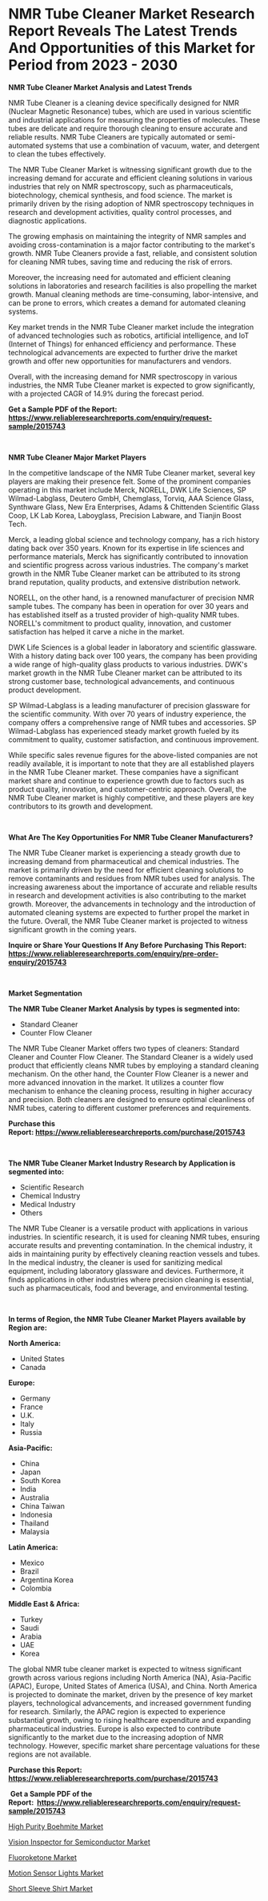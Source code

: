 <p><h1>NMR Tube Cleaner Market Research Report Reveals The Latest Trends And Opportunities of this Market for Period from 2023 - 2030</h1></p><p><strong>NMR Tube Cleaner Market Analysis and Latest Trends</strong></p>
<p><p>NMR Tube Cleaner is a cleaning device specifically designed for NMR (Nuclear Magnetic Resonance) tubes, which are used in various scientific and industrial applications for measuring the properties of molecules. These tubes are delicate and require thorough cleaning to ensure accurate and reliable results. NMR Tube Cleaners are typically automated or semi-automated systems that use a combination of vacuum, water, and detergent to clean the tubes effectively.</p><p>The NMR Tube Cleaner Market is witnessing significant growth due to the increasing demand for accurate and efficient cleaning solutions in various industries that rely on NMR spectroscopy, such as pharmaceuticals, biotechnology, chemical synthesis, and food science. The market is primarily driven by the rising adoption of NMR spectroscopy techniques in research and development activities, quality control processes, and diagnostic applications.</p><p>The growing emphasis on maintaining the integrity of NMR samples and avoiding cross-contamination is a major factor contributing to the market's growth. NMR Tube Cleaners provide a fast, reliable, and consistent solution for cleaning NMR tubes, saving time and reducing the risk of errors.</p><p>Moreover, the increasing need for automated and efficient cleaning solutions in laboratories and research facilities is also propelling the market growth. Manual cleaning methods are time-consuming, labor-intensive, and can be prone to errors, which creates a demand for automated cleaning systems.</p><p>Key market trends in the NMR Tube Cleaner market include the integration of advanced technologies such as robotics, artificial intelligence, and IoT (Internet of Things) for enhanced efficiency and performance. These technological advancements are expected to further drive the market growth and offer new opportunities for manufacturers and vendors.</p><p>Overall, with the increasing demand for NMR spectroscopy in various industries, the NMR Tube Cleaner market is expected to grow significantly, with a projected CAGR of 14.9% during the forecast period.</p></p>
<p><strong>Get a Sample PDF of the Report:&nbsp; <a href="https://www.reliableresearchreports.com/enquiry/request-sample/2015743">https://www.reliableresearchreports.com/enquiry/request-sample/2015743</a></strong></p>
<p>&nbsp;</p>
<p><strong>NMR Tube Cleaner Major Market Players</strong></p>
<p><p>In the competitive landscape of the NMR Tube Cleaner market, several key players are making their presence felt. Some of the prominent companies operating in this market include Merck, NORELL, DWK Life Sciences, SP Wilmad-Labglass, Deutero GmbH, Chemglass, Torviq, AAA Science Glass, Synthware Glass, New Era Enterprises, Adams & Chittenden Scientific Glass Coop, LK Lab Korea, Laboyglass, Precision Labware, and Tianjin Boost Tech.</p><p>Merck, a leading global science and technology company, has a rich history dating back over 350 years. Known for its expertise in life sciences and performance materials, Merck has significantly contributed to innovation and scientific progress across various industries. The company's market growth in the NMR Tube Cleaner market can be attributed to its strong brand reputation, quality products, and extensive distribution network.</p><p>NORELL, on the other hand, is a renowned manufacturer of precision NMR sample tubes. The company has been in operation for over 30 years and has established itself as a trusted provider of high-quality NMR tubes. NORELL's commitment to product quality, innovation, and customer satisfaction has helped it carve a niche in the market.</p><p>DWK Life Sciences is a global leader in laboratory and scientific glassware. With a history dating back over 100 years, the company has been providing a wide range of high-quality glass products to various industries. DWK's market growth in the NMR Tube Cleaner market can be attributed to its strong customer base, technological advancements, and continuous product development.</p><p>SP Wilmad-Labglass is a leading manufacturer of precision glassware for the scientific community. With over 70 years of industry experience, the company offers a comprehensive range of NMR tubes and accessories. SP Wilmad-Labglass has experienced steady market growth fueled by its commitment to quality, customer satisfaction, and continuous improvement.</p><p>While specific sales revenue figures for the above-listed companies are not readily available, it is important to note that they are all established players in the NMR Tube Cleaner market. These companies have a significant market share and continue to experience growth due to factors such as product quality, innovation, and customer-centric approach. Overall, the NMR Tube Cleaner market is highly competitive, and these players are key contributors to its growth and development.</p></p>
<p>&nbsp;</p>
<p><strong>What Are The Key Opportunities For NMR Tube Cleaner Manufacturers?</strong></p>
<p><p>The NMR Tube Cleaner market is experiencing a steady growth due to increasing demand from pharmaceutical and chemical industries. The market is primarily driven by the need for efficient cleaning solutions to remove contaminants and residues from NMR tubes used for analysis. The increasing awareness about the importance of accurate and reliable results in research and development activities is also contributing to the market growth. Moreover, the advancements in technology and the introduction of automated cleaning systems are expected to further propel the market in the future. Overall, the NMR Tube Cleaner market is projected to witness significant growth in the coming years.</p></p>
<p><strong>Inquire or Share Your Questions If Any Before Purchasing This Report: <a href="https://www.reliableresearchreports.com/enquiry/pre-order-enquiry/2015743">https://www.reliableresearchreports.com/enquiry/pre-order-enquiry/2015743</a></strong></p>
<p>&nbsp;</p>
<p><strong>Market Segmentation</strong></p>
<p><strong>The NMR Tube Cleaner Market Analysis by types is segmented into:</strong></p>
<p><ul><li>Standard Cleaner</li><li>Counter Flow Cleaner</li></ul></p>
<p><p>The NMR Tube Cleaner Market offers two types of cleaners: Standard Cleaner and Counter Flow Cleaner. The Standard Cleaner is a widely used product that efficiently cleans NMR tubes by employing a standard cleaning mechanism. On the other hand, the Counter Flow Cleaner is a newer and more advanced innovation in the market. It utilizes a counter flow mechanism to enhance the cleaning process, resulting in higher accuracy and precision. Both cleaners are designed to ensure optimal cleanliness of NMR tubes, catering to different customer preferences and requirements.</p></p>
<p><strong>Purchase this Report:&nbsp;<a href="https://www.reliableresearchreports.com/purchase/2015743">https://www.reliableresearchreports.com/purchase/2015743</a></strong></p>
<p>&nbsp;</p>
<p><strong>The NMR Tube Cleaner Market Industry Research by Application is segmented into:</strong></p>
<p><ul><li>Scientific Research</li><li>Chemical Industry</li><li>Medical Industry</li><li>Others</li></ul></p>
<p><p>The NMR Tube Cleaner is a versatile product with applications in various industries. In scientific research, it is used for cleaning NMR tubes, ensuring accurate results and preventing contamination. In the chemical industry, it aids in maintaining purity by effectively cleaning reaction vessels and tubes. In the medical industry, the cleaner is used for sanitizing medical equipment, including laboratory glassware and devices. Furthermore, it finds applications in other industries where precision cleaning is essential, such as pharmaceuticals, food and beverage, and environmental testing.</p></p>
<p>&nbsp;</p>
<p><strong>In terms of Region, the NMR Tube Cleaner Market Players available by Region are:</strong></p>
<p>
    <p> <strong> North America: </strong>
        <ul>
            <li>United States</li>
            <li>Canada</li>
        </ul>
        </p> 
    <p> <strong> Europe: </strong>
        <ul>
            <li>Germany</li>
            <li>France</li>
            <li>U.K.</li>
            <li>Italy</li>
            <li>Russia</li>
        </ul>
        </p> 
    <p> <strong> Asia-Pacific: </strong>
        <ul>
            <li>China</li>
            <li>Japan</li>
            <li>South Korea</li>
            <li>India</li>
            <li>Australia</li>
            <li>China Taiwan</li>
            <li>Indonesia</li>
            <li>Thailand</li>
            <li>Malaysia</li>
        </ul>
        </p> 
    <p> <strong> Latin America: </strong>
        <ul>
            <li>Mexico</li>
            <li>Brazil</li>
            <li>Argentina Korea</li>
            <li>Colombia</li>
        </ul>
        </p> 
    <p> <strong> Middle East & Africa: </strong>
        <ul>
            <li>Turkey</li>
            <li>Saudi</li>
            <li>Arabia</li>
            <li>UAE</li>
            <li>Korea</li>
        </ul>
    </p>
    </p>
<p><p>The global NMR tube cleaner market is expected to witness significant growth across various regions including North America (NA), Asia-Pacific (APAC), Europe, United States of America (USA), and China. North America is projected to dominate the market, driven by the presence of key market players, technological advancements, and increased government funding for research. Similarly, the APAC region is expected to experience substantial growth, owing to rising healthcare expenditure and expanding pharmaceutical industries. Europe is also expected to contribute significantly to the market due to the increasing adoption of NMR technology. However, specific market share percentage valuations for these regions are not available.</p></p>
<p><strong>Purchase this Report: <a href="https://www.reliableresearchreports.com/purchase/2015743">https://www.reliableresearchreports.com/purchase/2015743</a></strong></p>
<p>&nbsp;<strong>Get a Sample PDF of the Report:&nbsp;&nbsp;<a href="https://www.reliableresearchreports.com/enquiry/request-sample/2015743">https://www.reliableresearchreports.com/enquiry/request-sample/2015743</a></strong></p>
<p><strong></strong></p>
<p><p><a href="https://medium.com/@nilltanay7548659/high-purity-boehmite-market-report-reveals-the-latest-trends-and-growth-opportunities-of-this-48fb8a12e1a6">High Purity Boehmite Market</a></p><p><a href="https://github.com/Paul14Anderson63/Market-Research-Report-List-1/blob/main/vision-inspector-for-semiconductor-market.md">Vision Inspector for Semiconductor Market</a></p><p><a href="https://medium.com/@jacks0866979/fluoroketone-market-competitive-analysis-market-trends-and-forecast-to-2030-7c128f7d8d36">Fluoroketone Market</a></p><p><a href="https://www.linkedin.com/pulse/motion-sensor-lights-market-size-share-global-analysis-report-qyxaf/">Motion Sensor Lights Market</a></p><p><a href="https://www.linkedin.com/pulse/short-sleeve-shirt-market-challenges-opportunities-growth-r8fmf/">Short Sleeve Shirt Market</a></p></p>